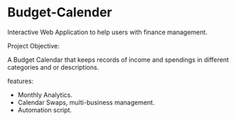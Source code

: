 # Budget-Calender
Interactive Web Application to help users with finance management.




Project Objective:

A Budget Calendar that keeps records of income and spendings in different categories and or descriptions.




features:
- Monthly Analytics.
- Calendar Swaps, multi-business management.
- Automation script. 
